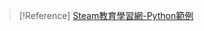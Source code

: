 > [!Reference]
> [Steam教育學習網-Python範例](https://steam.oxxostudio.tw/category/python/spider/spider.html)
> 